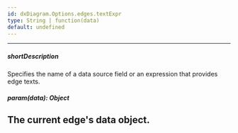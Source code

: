 ```yaml
---
id: dxDiagram.Options.edges.textExpr
type: String | function(data)
default: undefined
---
```

---
##### shortDescription
Specifies the name of a data source field or an expression that provides edge texts.

##### param(data): Object
The current edge's data object.
---
